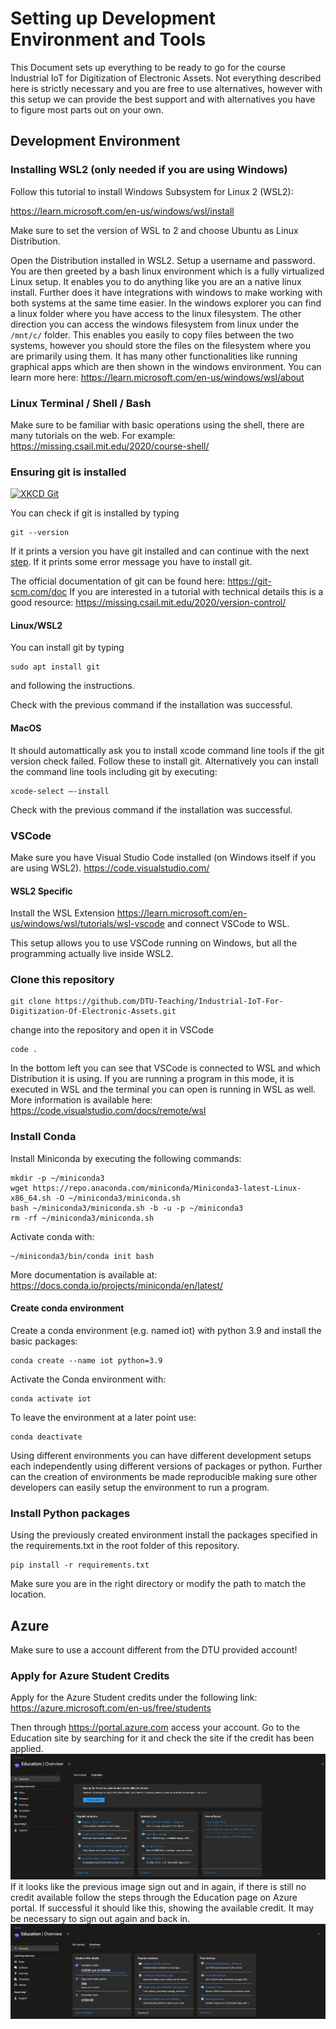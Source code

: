 # Setting up Development Environment and Tools
This Document sets up everything to be ready to go for the course Industrial IoT for Digitization of Electronic Assets. Not everything described here is strictly necessary and you are free to use alternatives, however with this setup we can provide the best support and with alternatives you have to figure most parts out on your own.

## Development Environment

### Installing WSL2 (only needed if you are using Windows)
Follow this tutorial to install Windows Subsystem for Linux 2 (WSL2):

https://learn.microsoft.com/en-us/windows/wsl/install

Make sure to set the version of WSL to 2 and choose Ubuntu as Linux Distribution.

Open the Distribution installed in WSL2. Setup a username and password.
You are then greeted by a bash linux environment which is a fully virtualized Linux setup. It enables you to do anything like you are an a native linux install. Further does it have integrations with windows to make working with both systems at the same time easier.
In the windows explorer you can find a linux folder where you have access to the linux filesystem. The other direction you can access the windows filesystem from linux under the `/mnt/c/` folder.
This enables you easily to copy files between the two systems, however you should store the files on the filesystem where you are primarily using them.
It has many other functionalities like running graphical apps which are then shown in the windows environment. You can learn more here: https://learn.microsoft.com/en-us/windows/wsl/about

### Linux Terminal / Shell / Bash
Make sure to be familiar with basic operations using the shell, there are many tutorials on the web. For example: https://missing.csail.mit.edu/2020/course-shell/ 

### Ensuring git is installed
[<img src="https://imgs.xkcd.com/comics/git_2x.png" alt="XKCD Git" width="300"/>](https://xkcd.com/1597/)

You can check if git is installed by typing

```
git --version
```

If it prints a version you have git installed and can continue with the next [step](#VSCode).
If it prints some error message you have to install git.

The official documentation of git can be found here: https://git-scm.com/doc
If you are interested in a tutorial with technical details this is a good resource: https://missing.csail.mit.edu/2020/version-control/

#### Linux/WSL2
You can install git by typing 
``` 
sudo apt install git
```
and following the instructions.

Check with the previous command if the installation was successful.

#### MacOS
It should automattically ask you to install xcode command line tools if the git version check failed. Follow these to install git. Alternatively you can install the command line tools including git by executing:
``` 
xcode-select –-install
```
Check with the previous command if the installation was successful.

### VSCode
Make sure you have Visual Studio Code installed (on Windows itself if you are using WSL2). https://code.visualstudio.com/

#### WSL2 Specific
Install the WSL Extension https://learn.microsoft.com/en-us/windows/wsl/tutorials/wsl-vscode and connect VSCode to WSL.

This setup allows you to use VSCode running on Windows, but all the programming actually live inside WSL2.


### Clone this repository

```
git clone https://github.com/DTU-Teaching/Industrial-IoT-For-Digitization-Of-Electronic-Assets.git
```

change into the repository and open it in VSCode

```
code .
```

In the bottom left you can see that VSCode is connected to WSL and which Distribution it is using. If you are running a program in this mode, it is executed in WSL and the terminal you can open is running in WSL as well.
More information is available here: https://code.visualstudio.com/docs/remote/wsl

### Install Conda
Install Miniconda by executing the following commands:
``` 
mkdir -p ~/miniconda3
wget https://repo.anaconda.com/miniconda/Miniconda3-latest-Linux-x86_64.sh -O ~/miniconda3/miniconda.sh
bash ~/miniconda3/miniconda.sh -b -u -p ~/miniconda3
rm -rf ~/miniconda3/miniconda.sh
```

Activate conda with:

```
~/miniconda3/bin/conda init bash
```

More documentation is available at: https://docs.conda.io/projects/miniconda/en/latest/

#### Create conda environment

Create a conda environment (e.g. named iot) with python 3.9 and install the basic packages:

``` 
conda create --name iot python=3.9
```

Activate the Conda environment with:
```
conda activate iot
```

To leave the environment at a later point use:
```
conda deactivate
```

Using different environments you can have different development setups each independently using different versions of packages or python. Further can the creation of environments be made reproducible making sure other developers can easily setup the environment to run a program.

### Install Python packages
Using the previously created environment install the packages specified in the requirements.txt in the root folder of this repository.

```
pip install -r requirements.txt
```

Make sure you are in the right directory or modify the path to match the location.

## Azure
Make sure to use a account different from the DTU provided account!

### Apply for Azure Student Credits
Apply for the Azure Student credits under the following link:
https://azure.microsoft.com/en-us/free/students

Then through https://portal.azure.com access your account. Go to the Education site by searching for it and check the site if the credit has been applied.
![](imgs/azure_not_signed_up.png)
If it looks like the previous image sign out and in again, if there is still no credit available follow the steps through the Education page on Azure portal.
If successful it should like this, showing the available credit. It may be necessary to sign out again and back in.
![](imgs/azure_success.jpg)
